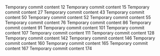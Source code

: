 Temporary commit content 12
Temporary commit content 15
Temporary commit content 27
Temporary commit content 43
Temporary commit content 50
Temporary commit content 52
Temporary commit content 55
Temporary commit content 76
Temporary commit content 86
Temporary commit content 91
Temporary commit content 101
Temporary commit content 107
Temporary commit content 111
Temporary commit content 128
Temporary commit content 142
Temporary commit content 146
Temporary commit content 160
Temporary commit content 165
Temporary commit content 167
Temporary commit content 174
